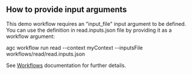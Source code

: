 ## How to provide input arguments

This demo workflow requires an "input_file" input argument to be defined. You can use the definition in read.inputs.json file by providing it as a workflow argument:

agc workflow run read --context myContext --inputsFile workflows/read/read.inputs.json

See [Workflows](https://aws.github.io/amazon-genomics-cli/docs/concepts/workflows/) documentation for further details.
